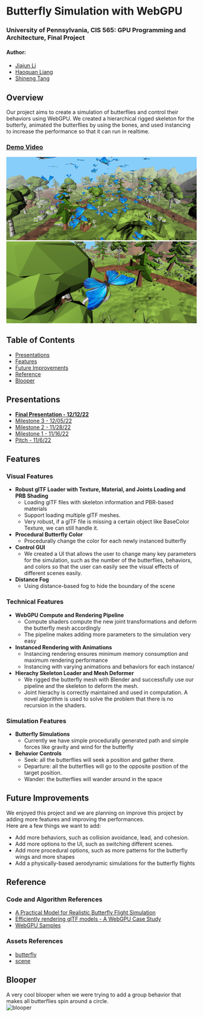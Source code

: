 Butterfly Simulation with WebGPU
==================================
### University of Pennsylvania, CIS 565: GPU Programming and Architecture, Final Project
#### Author:   
* [Jiajun Li](https://www.linkedin.com/in/jiajun-li-5063a4217/) 
* [Haoquan Liang](https://www.linkedin.com/in/leohaoquanliang/)
* [Shineng Tang](https://www.linkedin.com/in/shineng-t-224192195/)

## **Overview**
Our project aims to create a simulation of butterflies and control their behaviors using WebGPU. We created a hierarchical rigged skeleton for the butterfy, animated the butterflies by using the bones, and used instancing to increase the performance so that it can run in realtime.   
### [**Demo Video**](https://www.youtube.com/watch?v=oaC-IeKjh9U)   
![o1](img/overview1.png)
![o2](img/overview2.png)   

## Table of Contents  
* [Presentations](#presentation)
* [Features](#features) 
* [Future Improvements](#future)
* [Reference](#reference)
* [Blooper](#blooper)

## <a name="presentation">Presentations</a>
* [**Final Presentation - 12/12/22**](https://docs.google.com/presentation/d/17RwpunRFOpwLk0Y-TTjAFLTOdtHMy-Pt/edit?usp=sharing&ouid=108273071647581215041&rtpof=true&sd=true)
* [Milestone 3 - 12/05/22](https://docs.google.com/presentation/d/1G7aS1W8y7_0B18Jt7ys2IPNVN3TyDpC6/edit#slide=id.g19cb66c9ca1_0_0)
* [Milestone 2 - 11/28/22](https://docs.google.com/presentation/d/1AHIefwlu55ZyYZG1VEadliJOUGMHE7-N/edit?rtpof=true)
* [Milestone 1 - 11/16/22](https://docs.google.com/presentation/d/1D0KU-Wp5UGeHj1HUCtebzcEjDT0gydEKm9OTPFgEmzs/edit#slide=id.g18fde25b9ae_9_0)
* [Pitch - 11/6/22](https://docs.google.com/presentation/d/1jvJxEsBRErgb7ftC49tvywUgjpmYqgujXNGTN85En-0/edit?usp=sharing)


## <a name="features">Features</a>
### Visual Features
- **Robust glTF Loader with Texture, Material, and Joints Loading and PRB Shading**
  - Loading glTF files with skeleton information and PBR-based materials
  - Support loading multiple glTF meshes.  
  - Very robust, if a glTF file is missing a certain object like BaseColor Texture, we can still handle it. 
- **Procedural Butterfly Color**
  - Procedurally change the color for each newly instanced butterfly 
- **Control GUI**
  - We created a UI that allows the user to change many key parameters for the simulation, such as the number of the butterflies, behaviors, and colors so that the user can easily see the visual effects of different scenes easily. 
- **Distance Fog**
  - Using distance-based fog to hide the boundary of the scene
### Technical Features
- **WebGPU Compute and Rendering Pipeline**
  - Compute shaders compute the new joint transformations and deform the butterfly mesh accordingly
  - The pipeline makes adding more parameters to the simulation very easy
- **Instanced Rendering with Animations**
  - Instancing rendering ensures minimum memory consumption and maximum rendering performance 
  - Instancing with varying animations and behaviors for each instance/ 
- **Hierachy Skeleton Loader and Mesh Deformer**
  - We rigged the butterfly mesh with Blender and successfully use our pipeline and the skeleton to deform the mesh.
  - Joint hierachy is correctly maintained and used in computation. A novel algorithm is used to solve the problem that there is no recursion in the shaders.   
### Simulation Features
- **Butterfly Simulations**
  - Currently we have simple procedurally generated path and simple forces like gravity and wind for the butterfly
- **Behavior Controls**
  -  Seek: all the butterflies will seek a position and gather there.
  -  Departure: all the butterflies will go to the opposite position of the target position.
  -  Wander: the butterflies will wander around in the space

## <a name="future">Future Improvements</a>
We enjoyed this project and we are planning on improve this project by adding more features and improving the performances.   
Here are a few things we want to add:
* Add more behaviors, such as collision avoidance, lead, and cohesion. 
* Add more options to the UI, such as switching different scenes. 
* Add more procedural options, such as more patterns for the butterfly wings and more shapes
* Add a physically-based aerodynamic simulations for the butterfly flights

## <a name="reference"> Reference </a>
### Code and Algorithm References
* [A Practical Model for Realistic Butterfly Flight Simulation](http://www.cad.zju.edu.cn/home/jin/tog2022/tog2022.pdf)
* [Efficiently rendering glTF models - A WebGPU Case Study](https://toji.github.io/webgpu-gltf-case-study/)
* [WebGPU Samples](https://austin-eng.com/webgpu-samples)
### Assets References
* [butterfly](https://sketchfab.com/3d-models/butterfly-49d5ad3857b24f10a8bfc428b4670a33)
* [scene](https://sketchfab.com/3d-models/free-low-poly-forest-6dc8c85121234cb59dbd53a673fa2b8f)

## <a name="blooper"> Blooper </a>
A very cool blooper when we were trying to add a group behavior that makes all butterflies spin around a circle.   
![blooper](img/blooper.gif)
